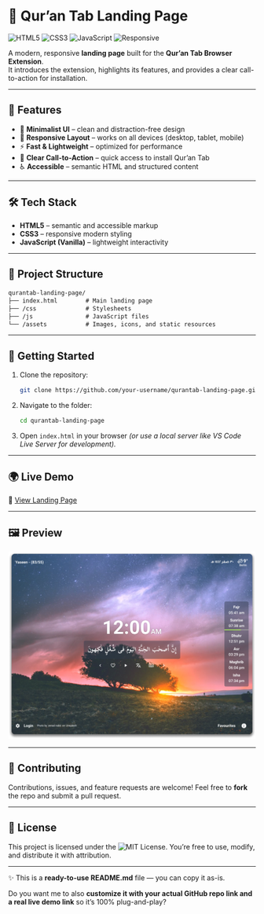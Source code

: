 # 📖 Qur’an Tab Landing Page

![HTML5](https://img.shields.io/badge/HTML5-E34F26?style=flat&logo=html5&logoColor=white)
![CSS3](https://img.shields.io/badge/CSS3-1572B6?style=flat&logo=css3&logoColor=white)
![JavaScript](https://img.shields.io/badge/JavaScript-F7DF1E?style=flat&logo=javascript&logoColor=black)
![Responsive](https://img.shields.io/badge/Responsive-Design-4CAF50?style=flat&logo=responsive&logoColor=white)

A modern, responsive **landing page** built for the **Qur’an Tab Browser Extension**.  
It introduces the extension, highlights its features, and provides a clear call-to-action for installation.  

---

## 🌟 Features
- 🎨 **Minimalist UI** – clean and distraction-free design  
- 📱 **Responsive Layout** – works on all devices (desktop, tablet, mobile)  
- ⚡ **Fast & Lightweight** – optimized for performance  
- 🔗 **Clear Call-to-Action** – quick access to install Qur’an Tab  
- ♿ **Accessible** – semantic HTML and structured content  

---

## 🛠️ Tech Stack
- **HTML5** – semantic and accessible markup  
- **CSS3** – responsive modern styling  
- **JavaScript (Vanilla)** – lightweight interactivity  

---

## 📂 Project Structure
```
qurantab-landing-page/
├── index.html        # Main landing page
├── /css              # Stylesheets
├── /js               # JavaScript files
└── /assets           # Images, icons, and static resources
```

---

## 🚀 Getting Started

1. Clone the repository:
   ```bash
   git clone https://github.com/your-username/qurantab-landing-page.git
   ```

2. Navigate to the folder:

   ```bash
   cd qurantab-landing-page
   ```
3. Open `index.html` in your browser
   *(or use a local server like VS Code Live Server for development).*

---

## 🌍 Live Demo

🔗 [View Landing Page](https://your-demo-link.com)

---

## 🖼️ Preview

![Preview](./images/screen-1.png)

---

## 🤝 Contributing

Contributions, issues, and feature requests are welcome!
Feel free to **fork** the repo and submit a pull request.

---

## 📜 License

This project is licensed under the ![MIT License.](.)
You’re free to use, modify, and distribute it with attribution.

---

✨ This is a **ready-to-use README.md** file — you can copy it as-is.  

Do you want me to also **customize it with your actual GitHub repo link and a real live demo link** so it’s 100% plug-and-play?


